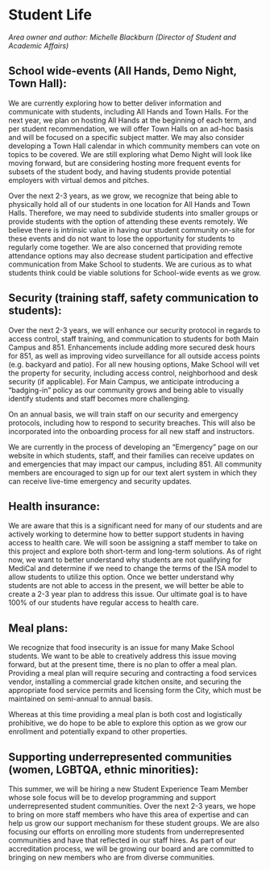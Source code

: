 # Student Life

*Area owner and author: Michelle Blackburn (Director of Student and Academic Affairs)*

## School wide-events (All Hands, Demo Night, Town Hall):

We are currently exploring  how to better deliver information and communicate with students, including All Hands and Town Halls. For the next year, we plan on hosting All Hands at the beginning of each term, and per student recommendation, we will offer Town Halls on an ad-hoc basis and will be focused on a specific subject matter. We may also consider developing a Town Hall calendar in which community members can vote on topics to be covered. We are still exploring what Demo Night will look like moving forward, but are considering hosting more frequent events for subsets of the student body, and having students provide potential employers with virtual demos and pitches.

Over the next 2-3 years, as we grow, we recognize that being able to physically hold all of our students in one location for All Hands and Town Halls. Therefore, we may need to subdivide students into smaller groups or provide students with the option of attending these events remotely. We believe there is intrinsic value in having our student community on-site for these events and do not want to lose the opportunity for students to regularly come together. We are also concerned that providing remote attendance options may also decrease student participation and effective communication from Make School to students. We are curious as to what students think could be viable solutions for School-wide events as we grow.

## Security (training staff, safety communication to students):

Over the next 2-3 years, we will enhance our security protocol in regards to access
control, staff training, and communication to students for both Main Campus and 851. Enhancements include adding more secured desk hours for 851, as well as improving video surveillance for all outside access points (e.g. backyard and patio). For all new housing options, Make School will vet the property for security, including access control, neighborhood and desk security (if applicable). For Main Campus, we anticipate introducing a “badging-in” policy as our community grows and being able to visually identify students and staff becomes more challenging.

On an annual basis, we will train staff on our security and emergency protocols, including how to respond to security breaches. This will also be incorporated into the onboarding process for all new staff and instructors.

We are currently in the process of developing an “Emergency” page on our website in which students, staff, and their families can receive updates on and emergencies that may impact our campus, including 851. All community members are encouraged to sign up for our text alert system in which they can receive live-time emergency and security updates.

## Health insurance:

We are aware that this is a significant need for many of our students and are actively working to determine how to better support students in having access to health care. We will soon be assigning a staff member to take on this project and explore both short-term and long-term solutions. As of right now, we want to better understand why students are not qualifying for MediCal and determine if we need to change the terms of the ISA model to allow students to utilize this option. Once we better understand why students are not able to access in the present, we will better be able to create a 2-3 year plan to address this issue. Our ultimate goal is to have 100% of our students have regular access to health care.

## Meal plans:

We recognize that food insecurity is an issue for many Make School students. We want to be able to creatively address this issue moving forward, but at the present time, there is no plan to offer a meal plan. Providing a meal plan will require securing and contracting a food services vendor, installing a commercial grade kitchen onsite, and securing the appropriate food service permits and licensing form the City, which must be maintained on semi-annual to annual basis.

Whereas at this time providing a meal plan is both cost and logistically prohibitive, we do hope to be able to explore this option as we grow our enrollment and potentially expand to other properties.

## Supporting underrepresented communities (women, LGBTQA, ethnic minorities):

This summer, we will be hiring a new Student Experience Team Member whose sole focus will be to develop programming and support underrepresented student communities. Over the next 2-3 years, we hope to bring on more staff members who have this area of expertise and can help us grow our support mechanism for these student groups. We are also focusing our efforts on enrolling more students from underrepresented communities and have that reflected in our staff hires. As part of our accreditation process, we will be growing our board and are committed to bringing on new members who are from diverse communities.

